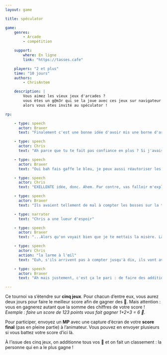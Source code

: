 ```yaml
---
layout: game

title: spéculator

game:
    genres:
        - Arcade
        - compétition

    support:
        where: En ligne
        link: "https://tasses.cafe"

    players: "2 et plus"
    time: "10 jours"
    authors:
        - ChrisAntem

    description: |
        Vous aimez les vieux jeux d'arcades ?
        vous ètes un g@m3r qui se la joue avec ces jeux sur navigateur ?
        alors vous ètes invité au spéculator !

rp:

    - type: speech
      actor: Braxer
      text: "Finalement c'est une bonne idée d'avoir mis une borne d'arcarde."

    - type: speech
      actor: Chris
      text: "Ah parce que tu te fait pas confiance en plus ? Si j'avais su..."

    - type: speech
      actor: Braxer
      text: "Oui bah fais gaffe le bleu, je peux aussi réautoriser les paris clandestins sur qui de nous deux file le plus de gnons."

    - type: speech
      actor: Chris
      text: "EXELLENTE idée, donc. Ahem. Par contre, vas falloir m'expliquer pourquoi avoir acheté autant de seaux de jetons, ils servent à rien et on a pas de budget."

    - type: speech
      actor: Braxer
      text: "Ils avaient tellement de mal à compter les bosses sur la tête..."

    - type: narrator
      text: "Chris a une lueur d'espoir"

    - type: speech
      actor: Braxer
      text: "...Alors qu'on voyait bien que je te mettais la misère. Là ils ont découvert les scores, donc ils parient dessus."

    - type: speech
      actor: Chris
      action: "la larme à l'œil"
      text: "Euh, s'ils arrivent pas à compter jusqu'à dix, ils vont avoir du mal."

    - type: speech
      actor: Braxer
      text: "Ah mais justement, c'est ça le pari : de faire des additions. Ils apprennent à compter comme ça."

---
```


Ce tournoi va s’étendre sur **cinq jeux**. Pour chacun d’entre eux, vous aurez deux jours pour faire le meilleur score afin de gagner des 🔶. Mais attention : vous en gagnerez autant que la somme des chiffres de votre score !
*Exemple : faire un score de 123 points vous fait gagner 1+2+3 = 6 🔶.*

Pour participer, envoyez un **MP** avec une capture d’écran de votre **score final** (pas en pleine partie) à l’animateur. Vous pouvez en envoyer plusieurs si vous battez votre score d’ici là.

À l’issue des cinq jeux, on additionne tous vos 🔶 et on fait un classement : la personne qui en a le plus gagne !
